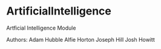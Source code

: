 # ArtificialIntelligence
Artficial Intelligence Module

Authors:
Adam Hubble
Alfie Horton
Joseph Hill
Josh Howitt
